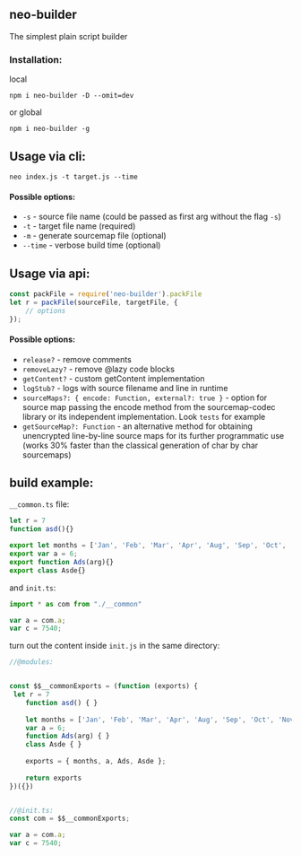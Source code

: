 ## neo-builder

The simplest plain script builder

### Installation: 

local

```
npm i neo-builder -D --omit=dev
```

or global

```
npm i neo-builder -g
```

## Usage via cli: 

```
neo index.js -t target.js --time
```

#### Possible options: 

- `-s` 		- source file name (could be passed as first arg without the flag `-s`)
- `-t` 		- target file name (required)
- `-m` 		- generate sourcemap file 	(optional)
- `--time` 	- verbose build time  		(optional)

## Usage via api: 

```js
const packFile = require('neo-builder').packFile
let r = packFile(sourceFile, targetFile, {
    // options
});
```

#### Possible options:

- `release?` - remove comments
- `removeLazy?` - remove @lazy code blocks
- `getContent?` - custom getContent implementation
- `logStub?` - logs with source filename and line in runtime
- `sourceMaps?: { encode: Function, external?: true }` - option for source map passing the encode method from the sourcemap-codec library or its independent implementation. Look `tests` for example
- `getSourceMap?: Function` - an alternative method for obtaining unencrypted line-by-line source maps for its further programmatic use (works 30% faster than the classical generation of char by char sourcemaps)

## build example: 

`__common.ts` file: 

```javascript
let r = 7
function asd(){}

export let months = ['Jan', 'Feb', 'Mar', 'Apr', 'Aug', 'Sep', 'Oct', 'Nov', 'Dec'];
export var a = 6;
export function Ads(arg){}
export class Asde{}
```

and `init.ts`:

```typescript
import * as com from "./__common"

var a = com.a;
var c = 7540;
```


turn out the content inside `init.js` in the same directory:


```js
//@modules:


const $$__commonExports = (function (exports) {
 let r = 7
	function asd() { }
	
	let months = ['Jan', 'Feb', 'Mar', 'Apr', 'Aug', 'Sep', 'Oct', 'Nov', 'Dec'];
	var a = 6;
	function Ads(arg) { }
	class Asde { }
	
	exports = { months, a, Ads, Asde };
	
	return exports 
})({})


//@init.ts: 
const com = $$__commonExports;

var a = com.a;
var c = 7540;
```






